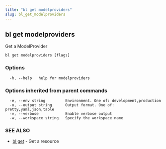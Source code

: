 ```yaml
---
title: "bl get modelproviders"
slug: bl_get_modelproviders
---
```

## bl get modelproviders

Get a ModelProvider

```
bl get modelproviders [flags]
```

### Options

```
  -h, --help   help for modelproviders
```

### Options inherited from parent commands

```
  -e, --env string         Environment. One of: development,production
  -o, --output string      Output format. One of: pretty,yaml,json,table
  -v, --verbose            Enable verbose output
  -w, --workspace string   Specify the workspace name
```

### SEE ALSO

* [bl get](bl_get.md)	 - Get a resource


